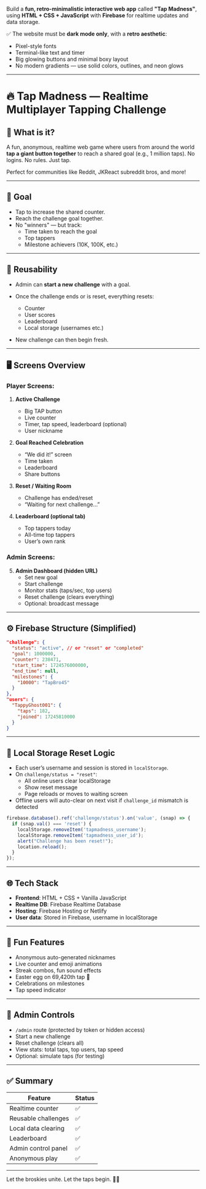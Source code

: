 Build a **fun, retro-minimalistic interactive web app** called **"Tap Madness"**, using **HTML + CSS + JavaScript** with **Firebase** for realtime updates and data storage.

✅ The website must be **dark mode only**, with a **retro aesthetic**:
- Pixel-style fonts
- Terminal-like text and timer
- Big glowing buttons and minimal boxy layout
- No modern gradients — use solid colors, outlines, and neon glows

---
# 🔥 Tap Madness — Realtime Multiplayer Tapping Challenge

## 🧠 What is it?

A fun, anonymous, realtime web game where users from around the world **tap a giant button together** to reach a shared goal (e.g., 1 million taps). No logins. No rules. Just tap.

Perfect for communities like Reddit, JKReact subreddit bros, and more!

---

## 🎯 Goal

- Tap to increase the shared counter.
- Reach the challenge goal together.
- No "winners" — but track:
  - Time taken to reach the goal
  - Top tappers
  - Milestone achievers (10K, 100K, etc.)

---

## 🔁 Reusability

- Admin can **start a new challenge** with a goal.
- Once the challenge ends or is reset, everything resets:
  - Counter
  - User scores
  - Leaderboard
  - Local storage (usernames etc.)

- New challenge can then begin fresh.

---

## 🖥 Screens Overview

### Player Screens:
1. **Active Challenge**
   - Big TAP button
   - Live counter
   - Timer, tap speed, leaderboard (optional)
   - User nickname

2. **Goal Reached Celebration**
   - “We did it!” screen
   - Time taken
   - Leaderboard
   - Share buttons

3. **Reset / Waiting Room**
   - Challenge has ended/reset
   - “Waiting for next challenge…”

4. **Leaderboard (optional tab)**
   - Top tappers today
   - All-time top tappers
   - User’s own rank

### Admin Screens:
5. **Admin Dashboard (hidden URL)**
   - Set new goal
   - Start challenge
   - Monitor stats (taps/sec, top users)
   - Reset challenge (clears everything)
   - Optional: broadcast message

---

## ⚙️ Firebase Structure (Simplified)

```json
"challenge": {
  "status": "active", // or "reset" or "completed"
  "goal": 1000000,
  "counter": 238471,
  "start_time": 1724576000000,
  "end_time": null,
  "milestones": {
    "10000": "TapBro45"
  }
},
"users": {
  "TappyGhost001": {
    "taps": 182,
    "joined": 17245810000
  }
}
```

---

## 🧼 Local Storage Reset Logic

- Each user’s username and session is stored in `localStorage`.
- On `challenge/status = "reset"`:
  - All online users clear localStorage
  - Show reset message
  - Page reloads or moves to waiting screen
- Offline users will auto-clear on next visit if `challenge_id` mismatch is detected

```js
firebase.database().ref('challenge/status').on('value', (snap) => {
  if (snap.val() === 'reset') {
    localStorage.removeItem('tapmadness_username');
    localStorage.removeItem('tapmadness_user_id');
    alert("Challenge has been reset!");
    location.reload();
  }
});
```

---

## 🌐 Tech Stack

- **Frontend**: HTML + CSS + Vanilla JavaScript
- **Realtime DB**: Firebase Realtime Database
- **Hosting**: Firebase Hosting or Netlify
- **User data**: Stored in Firebase, username in localStorage

---

## 🧩 Fun Features

- Anonymous auto-generated nicknames
- Live counter and emoji animations
- Streak combos, fun sound effects
- Easter egg on 69,420th tap 🎉
- Celebrations on milestones
- Tap speed indicator

---

## 🔐 Admin Controls

- `/admin` route (protected by token or hidden access)
- Start a new challenge
- Reset challenge (clears all)
- View stats: total taps, top users, tap speed
- Optional: simulate taps (for testing)

---

## ✅ Summary

| Feature            | Status |
|--------------------|--------|
| Realtime counter   | ✅     |
| Reusable challenges| ✅     |
| Local data clearing| ✅     |
| Leaderboard        | ✅     |
| Admin control panel| ✅     |
| Anonymous play     | ✅     |

---

Let the broskies unite. Let the taps begin. 🫡🔥
